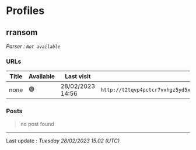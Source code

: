 # Profiles

## **rransom**


_Parser : `Not available`_

### URLs
| Title | Available | Last visit | fqdn | Screenshot 
|---|---|---|---|---|
| none | 🟢 | 28/02/2023 14:56 | `http://t2tqvp4pctcr7vxhgz5yd5x4ino5tw7jzs3whbntxirhp32djhi7q3id.onion` | <a href="https://www.ransomware.live/screenshots/t2tqvp4pctcr7vxhgz5yd5x4ino5tw7jzs3whbntxirhp32djhi7q3id-onion.png" target=_blank>📸</a> | 

### Posts

> no post found


 --- 


Last update : _Tuesday 28/02/2023 15.02 (UTC)_
